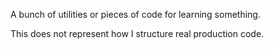 A bunch of utilities or pieces of code for learning something.

This does not represent how I structure real production code.